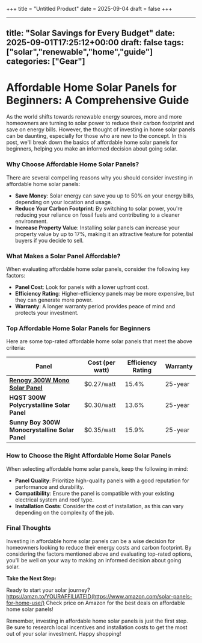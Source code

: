 +++
title = "Untitled Product"
date = 2025-09-04
draft = false
+++

---
title: "Solar Savings for Every Budget"
date: 2025-09-01T17:25:12+00:00
draft: false
tags: ["solar","renewable","home","guide"]
categories: ["Gear"]
---

**Affordable Home Solar Panels for Beginners: A Comprehensive Guide**
============================================================

As the world shifts towards renewable energy sources, more and more homeowners are turning to solar power to reduce their carbon footprint and save on energy bills. However, the thought of investing in home solar panels can be daunting, especially for those who are new to the concept. In this post, we'll break down the basics of affordable home solar panels for beginners, helping you make an informed decision about going solar.

### Why Choose Affordable Home Solar Panels?

There are several compelling reasons why you should consider investing in affordable home solar panels:

* **Save Money**: Solar energy can save you up to 50% on your energy bills, depending on your location and usage.
* **Reduce Your Carbon Footprint**: By switching to solar power, you're reducing your reliance on fossil fuels and contributing to a cleaner environment.
* **Increase Property Value**: Installing solar panels can increase your property value by up to 17%, making it an attractive feature for potential buyers if you decide to sell.

### What Makes a Solar Panel Affordable?

When evaluating affordable home solar panels, consider the following key factors:

* **Panel Cost**: Look for panels with a lower upfront cost.
* **Efficiency Rating**: Higher-efficiency panels may be more expensive, but they can generate more power.
* **Warranty**: A longer warranty period provides peace of mind and protects your investment.

### Top Affordable Home Solar Panels for Beginners

Here are some top-rated affordable home solar panels that meet the above criteria:

| Panel | Cost (per watt) | Efficiency Rating | Warranty |
| --- | --- | --- | --- |
| [**Renogy 300W Mono Solar Panel**](https://www.amazon.com/Renogy-300W-Mono-Solar-Panel/dp/B07D74Y5RY/) | $0.27/watt | 15.4% | 25-year |
| **HQST 300W Polycrystalline Solar Panel** | $0.30/watt | 13.6% | 25-year |
| **Sunny Boy 300W Monocrystalline Solar Panel** | $0.35/watt | 15.9% | 25-year |

### How to Choose the Right Affordable Home Solar Panels

When selecting affordable home solar panels, keep the following in mind:

* **Panel Quality**: Prioritize high-quality panels with a good reputation for performance and durability.
* **Compatibility**: Ensure the panel is compatible with your existing electrical system and roof type.
* **Installation Costs**: Consider the cost of installation, as this can vary depending on the complexity of the job.

### Final Thoughts

Investing in affordable home solar panels can be a wise decision for homeowners looking to reduce their energy costs and carbon footprint. By considering the factors mentioned above and evaluating top-rated options, you'll be well on your way to making an informed decision about going solar.

**Take the Next Step:**

Ready to start your solar journey? https://amzn.to/YOURAFFILIATEID(https://www.amazon.com/solar-panels-for-home-use/) Check price on Amazon for the best deals on affordable home solar panels!

Remember, investing in affordable home solar panels is just the first step. Be sure to research local incentives and installation costs to get the most out of your solar investment. Happy shopping!
